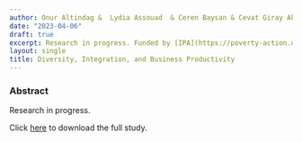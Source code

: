 ```yaml
---
author: Onur Altindag &  Lydia Assouad  & Ceren Baysan & Cevat Giray Aksoy 
date: "2023-04-06"
draft: true
excerpt: Research in progress. Funded by [IPA](https://poverty-action.org/) and [EBRD](https://www.ebrd.com/home). 
layout: single
title: Diversity, Integration, and Business Productivity
---
```


### Abstract 

Research in progress. 

Click [here]() to download the full study. 



